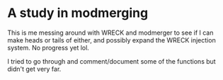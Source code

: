 # A study in modmerging

This is me messing around with WRECK and modmerger to see if I can make heads or tails of either, and possibly expand the WRECK injection system. No progress yet lol.

I tried to go through and comment/document some of the functions but didn't get very far.